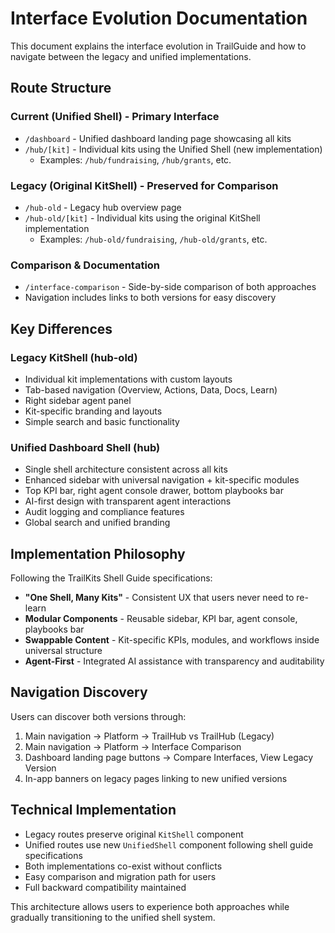 # Interface Evolution Documentation

This document explains the interface evolution in TrailGuide and how to navigate between the legacy and unified implementations.

## Route Structure

### Current (Unified Shell) - Primary Interface
- `/dashboard` - Unified dashboard landing page showcasing all kits
- `/hub/[kit]` - Individual kits using the Unified Shell (new implementation)
  - Examples: `/hub/fundraising`, `/hub/grants`, etc.

### Legacy (Original KitShell) - Preserved for Comparison  
- `/hub-old` - Legacy hub overview page
- `/hub-old/[kit]` - Individual kits using the original KitShell implementation
  - Examples: `/hub-old/fundraising`, `/hub-old/grants`, etc.

### Comparison & Documentation
- `/interface-comparison` - Side-by-side comparison of both approaches
- Navigation includes links to both versions for easy discovery

## Key Differences

### Legacy KitShell (hub-old)
- Individual kit implementations with custom layouts
- Tab-based navigation (Overview, Actions, Data, Docs, Learn)
- Right sidebar agent panel
- Kit-specific branding and layouts
- Simple search and basic functionality

### Unified Dashboard Shell (hub)
- Single shell architecture consistent across all kits
- Enhanced sidebar with universal navigation + kit-specific modules  
- Top KPI bar, right agent console drawer, bottom playbooks bar
- AI-first design with transparent agent interactions
- Audit logging and compliance features
- Global search and unified branding

## Implementation Philosophy

Following the TrailKits Shell Guide specifications:
- **"One Shell, Many Kits"** - Consistent UX that users never need to re-learn
- **Modular Components** - Reusable sidebar, KPI bar, agent console, playbooks bar
- **Swappable Content** - Kit-specific KPIs, modules, and workflows inside universal structure
- **Agent-First** - Integrated AI assistance with transparency and auditability

## Navigation Discovery

Users can discover both versions through:
1. Main navigation → Platform → TrailHub vs TrailHub (Legacy)
2. Main navigation → Platform → Interface Comparison  
3. Dashboard landing page buttons → Compare Interfaces, View Legacy Version
4. In-app banners on legacy pages linking to new unified versions

## Technical Implementation

- Legacy routes preserve original `KitShell` component
- Unified routes use new `UnifiedShell` component following shell guide specifications
- Both implementations co-exist without conflicts
- Easy comparison and migration path for users
- Full backward compatibility maintained

This architecture allows users to experience both approaches while gradually transitioning to the unified shell system.
